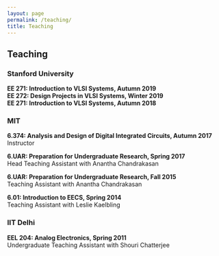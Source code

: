 ```yaml
---
layout: page
permalink: /teaching/
title: Teaching
---
```


## Teaching

### Stanford University
**EE 271: Introduction to VLSI Systems, Autumn 2019**  
**EE 272: Design Projects in VLSI Systems, Winter 2019**  
**EE 271: Introduction to VLSI Systems, Autumn 2018**  

### MIT
**6.374: Analysis and Design of Digital Integrated Circuits, Autumn 2017**  
Instructor

**6.UAR: Preparation for Undergraduate Research, Spring 2017**  
Head Teaching Assistant with Anantha Chandrakasan

**6.UAR: Preparation for Undergraduate Research, Fall 2015**  
Teaching Assistant with Anantha Chandrakasan

**6.01: Introduction to EECS, Spring 2014**  
Teaching Assistant with Leslie Kaelbling

### IIT Delhi
**EEL 204: Analog Electronics, Spring 2011**  
Undergraduate Teaching Assistant with Shouri Chatterjee
